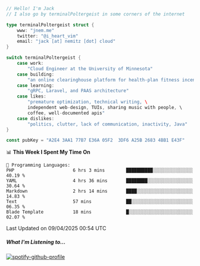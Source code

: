 ```go
// Hello! I'm Jack
// I also go by terminalPoltergeist in some corners of the internet

type terminalPoltergeist struct {
    www: "jnem.me"
    twitter: "@i_heart_vim"
    email: "jack [at] nemitz [dot] cloud"
}

switch terminalPoltergeist {
    case work:
        "Cloud Engineer at the University of Minnesota"
    case building:
        "an online clearinghouse platform for health-plan fitness incentive programs"
    case learning:
        "gRPC, Laravel, and PAAS architecture"
    case likes:
        "premature optimization, technical writing, \
        independent web-design, TUIs, sharing music with people, \
        coffee, well-documented apis"
    case dislikes:
        "politics, clutter, lack of communication, inactivity, Java"
}

const pubKey = "A2E4 3AA1 77B7 E36A 05F2  3DF6 A25B 2683 4BB1 E43F"
```

<!--START_SECTION:waka-->
📊 **This Week I Spent My Time On** 

```text
💬 Programming Languages: 
PHP                      6 hrs 3 mins        ██████████░░░░░░░░░░░░░░░   40.19 % 
YAML                     4 hrs 36 mins       ████████░░░░░░░░░░░░░░░░░   30.64 % 
Markdown                 2 hrs 14 mins       ████░░░░░░░░░░░░░░░░░░░░░   14.83 % 
Text                     57 mins             ██░░░░░░░░░░░░░░░░░░░░░░░   06.35 % 
Blade Template           18 mins             █░░░░░░░░░░░░░░░░░░░░░░░░   02.07 % 
```


 Last Updated on 09/04/2025 00:54 UTC
<!--END_SECTION:waka-->

##### What I'm Listening to...

[![spotify-github-profile](https://jnem.me/listening-item?maxAge=2592000)](https://jnem.me/listening)
